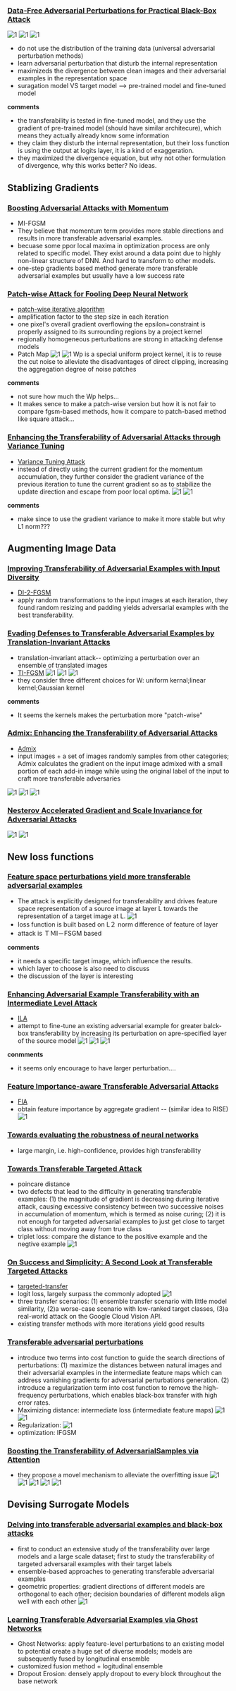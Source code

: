 ### [Data-Free Adversarial Perturbations for Practical Black-Box Attack](https://arxiv.org/abs/2003.01295)

![1](figures/fig1.png)
![1](figures/DFAA.png)
![1](figures/oploss.png)

- do not use the distribution of the training data (universal adversarial perturbation methods)
- learn adversarial perturbation that disturb the internal representation
- maximizeds the divergence between clean images and their adversarial examples in the representation space
- suragation model VS target model --> pre-trained model and fine-tuned model

**comments**
- the transferability is tested in fine-tuned model, and they use the gradient of pre-trained model (should have similar architecure), which means they actually already know some information
- they claim they disturb the internal representation, but their loss function is using the output at logits layer, it is a kind of exaggeration.
- they maximized the divergence equation, but why not other formulation of divergence, why this works better? No ideas.


## Stablizing Gradients

### [Boosting Adversarial Attacks with Momentum](https://arxiv.org/abs/1710.06081)

- MI-FGSM
- They believe that momentum term provides more stable directions and results in more transferable adversarial examples.
- becuase some ppor local maxima in optimization process are only related to specific model. They exist around a data point due to highly non-linear structure of DNN. And hard to transform to other models.
- one-step gradients based method generate more transferable adversarial examples but usually have a low success rate

### [Patch-wise Attack for Fooling Deep Neural Network](https://arxiv.org/abs/2007.06765)

- [patch-wise iterative algorithm](https://github.com/qilong-zhang/Patch-wise-iterative-attack)
- amplification factor to the step size in each iteration
- one pixel's overall gradient overflowing the epsilon=constraint is properly assigned to its surrounding regions by a project kernel
- regionally homogeneous perturbations are strong in attacking defense models
- Patch Map
![1](figures/patchM.png)
![1](figures/pi-fgsm.png)
Wp is a special uniform project kernel, it is to reuse the cut noise to alleviate the disadvantages of direct clipping, increasing the aggregation degree of noise patches

**comments**
- not sure how much the Wp helps... 
- It makes sence to make a patch-wise version but how it is not fair to compare fgsm-based methods, how it compare to patch-based method like square attack...

### [Enhancing the Transferability of Adversarial Attacks through Variance Tuning](https://arxiv.org/abs/2103.15571)

- [Variance Tuning Attack](https://github.com/JHL-HUST/VT)
- instead of directly using the current gradient for the momentum accumulation, they further consider the gradient variance of the previous iteration to tune the current gradient so as to stabilize the update direction and escape from poor local optima.
![1](figures/vmi-fgsm.png)
![1](figures/gradientV.png)

**comments**
- make since to use the gradient variance to make it more stable but why L1 norm???

## Augmenting Image Data

### [Improving Transferability of Adversarial Examples with Input Diversity](https://arxiv.org/abs/1803.06978)

- [DI-2-FGSM](https://github.com/cihangxie/DI-2-FGSM)
- apply random transformations to the input images at each iteration, they found random resizing and padding yields adversarial examples with the best transferability.

### [Evading Defenses to Transferable Adversarial Examples by Translation-Invariant Attacks](https://arxiv.org/abs/1904.02884)

- translation-invariant attack-- optimizing a perturbation over an ensemble of translated images
- [TI-FGSM](https://github.com/dongyp13/Translation-Invariant-Attacks)
![1](figures/TIA.png)
![1](figures/WTIA.png)
![1](figures/ti-fgsm.png)
- they consider three different choices for W: uniform kernal;linear kernel;Gaussian kernel

**comments**
- It seems the kernels makes the perturbation more "patch-wise"

### [Admix: Enhancing the Transferability of Adversarial Attacks](https://arxiv.org/abs/2102.00436)

- [Admix](https://github.com/JHL-HUST/Admix)
- input images + a set of images randomly samples from other categories; Admix calculates the gradient on the input image admixed with a small portion of each add-in image while using the original label of the input to craft more transferable adversaries

![1](figures/admix.png)
![1](figures/mixupVSadmix.png)
![1](figures/admix-eq.png)

### [Nesterov Accelerated Gradient and Scale Invariance for Adversarial Attacks](https://arxiv.org/abs/1908.06281)

![1](figures/sim.png)
![1](figures/si-ni-fgsm.png)

## New loss functions

### [Feature space perturbations yield more transferable adversarial examples](https://openaccess.thecvf.com/content_CVPR_2019/papers/Inkawhich_Feature_Space_Perturbations_Yield_More_Transferable_Adversarial_Examples_CVPR_2019_paper.pdf)

- The attack is explicitly designed for transferability and drives feature space representation of a source image at layer L towards the representation of a target image at L.
![1](figures/fsp.png)
- loss function is built based on L２ norm difference of feature of layer 
- attack is ＴＭI－FSGM based

**comments**
- it needs a specific target image, which influence the results.
- which layer to choose is also need to discuss
- the discussion of the layer is interesting

### [Enhancing Adversarial Example Transferability with an Intermediate Level Attack](https://arxiv.org/abs/1907.10823)

- [ILA](https://github.com/CUAI/Intermediate-Level-Attack)
- attempt to fine-tune an existing adversarial example for greater balck-box transferability by increasing its perturbation on apre-specified layer of the source model
![1](figures/ILA.png)
![1](figures/ilap.png)
![1](figures/ilaf.png)

**conmments**
- it seems only encourage to have larger perturbation....

### [Feature Importance-aware Transferable Adversarial Attacks](https://arxiv.org/abs/2107.14185)

- [FIA](https://github.com/hcguoO0/FIA)
- obtain feature importance by aggregate gradient -- (similar idea to RISE)
![1](figures/FIA.png)

### [Towards evaluating the robustness of neural networks](https://arxiv.org/abs/1608.04644)

- large margin, i.e. high-confidence, provides high transferability

### [Towards Transferable Targeted Attack](https://openaccess.thecvf.com/content_CVPR_2020/papers/Li_Towards_Transferable_Targeted_Attack_CVPR_2020_paper.pdf)

- poincare distance
-  two defects that lead to the difficulty in generating transferable examples: (1) the magnitude of gradient is decreasing during iterative attack, causing excessive consistency between two successive noises in accumulation of momentum, which is termed as noise curing; (2) it is not enough for targeted adversarial examples to just get close to target class without moving away from true class
-  triplet loss: compare the distance to the positive example and the negtive example
![1](figures/triplet.png)

### [On Success and Simplicity: A Second Look at Transferable Targeted Attacks](https://arxiv.org/abs/2012.11207)

- [targeted-transfer](https://github.com/ZhengyuZhao/Targeted-Tansfer)
- logit loss, largely surpass the commonly adopted 
![1](figures/sl.png)
- three transfer scenarios: (1) ensemble transfer scenario with little model similarity, (2)a worse-case scenario with low-ranked target classes, (3)a real-world attack on the Google Cloud Vision API.
- existing transfer methods with more iterations yield good results

### [Transferable adversarial perturbations](https://openaccess.thecvf.com/content_ECCV_2018/papers/Bruce_Hou_Transferable_Adversarial_Perturbations_ECCV_2018_paper.pdf)
- introduce two terms into cost function to guide the search directions of perturbations: (1) maximize the distances between natural images and their adversarial examples in the intermediate feature maps which can address vanishing gradients for adversarial perturbations generation. (2) introduce a regularization term into cost function to remove the high-frequency perturbations, which enables black-box transfer with high error rates.
- Maximizing distance: intermediate loss (intermediate feature maps)
![1](figures/md1.png)
![1](figures/md2.png)
- Regularization: 
![1](figures/gl.png)
- optimization: IFGSM

### [Boosting the Transferability of AdversarialSamples via Attention](https://openaccess.thecvf.com/content_CVPR_2020/html/Wu_Boosting_the_Transferability_of_Adversarial_Samples_via_Attention_CVPR_2020_paper.html)
- they propose a movel mechanism to alleviate the overfitting issue
![1](figures/criticalF.png)
![1](figures/CFD.png)
![1](figures/attentionV.png)
![1](figures/attentionW.png)
![1](figures/ATA.png)

## Devising Surrogate Models

### [Delving into transferable adversarial examples and black-box attacks](https://openreview.net/pdf?id=Sys6GJqxl)

- first to conduct an extensive study of the transferability over large models and a large scale dataset; first to study the transferability of targeted adversarail examples with their target labels
- ensemble-based approaches to generating transferable adversarial examples
- geometric properties: gradient directions of different models are orthogonal to each other; decision boundaries of different models align well with each other
![1](figures/ensemble.png)

### [Learning Transferable Adversarial Examples via Ghost Networks](https://arxiv.org/pdf/1812.03413.pdf)

- Ghost Networks: apply feature-level perturbations to an existing model to potential create a huge set of diverse models; models are subsequently fused by longitudinal ensemble
- customized fusion method + logitudinal ensemble
- Dropout Erosion: densely apply dropout to every block throughout the base network
